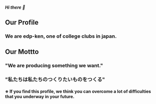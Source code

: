 ##### Hi there 👋
## Our Profile
###  We are edp-ken, one of college clubs in japan. 
## Our Mottto
### "We are producing something we want."
### "私たちは私たちのつくりたいものをつくる"
#### ※ If you find this profile, we think you can overcome a lot of difficulties that you underway in your future. 


<!--

**Here are some ideas to get you started:**

🙋‍♀️ A short introduction - what is your organization all about?
🌈 Contribution guidelines - how can the community get involved?
👩‍💻 Useful resources - where can the community find your docs? Is there anything else the community should know?
🍿 Fun facts - what does your team eat for breakfast?
🧙 Remember, you can do mighty things with the power of [Markdown](https://docs.github.com/github/writing-on-github/getting-started-with-writing-and-formatting-on-github/basic-writing-and-formatting-syntax)
-->
